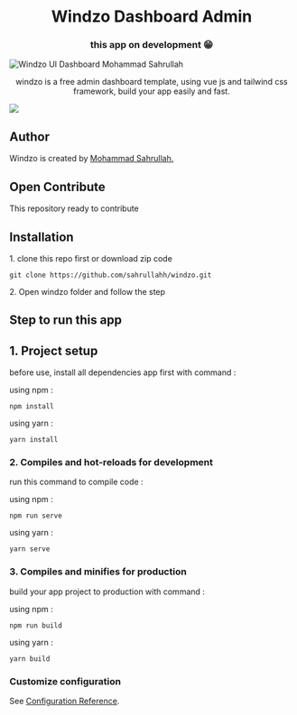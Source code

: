 <h1 align="center">Windzo Dashboard Admin</h1>
<h3 align="center">this app on development 😁</h3>

![Windzo UI Dashboard Mohammad Sahrullah](https://github.com/sahrullahh/windzo/blob/master/preview.png)

<p align="center">windzo is a free admin dashboard template, using vue js and tailwind css framework, build your app easily and fast.</p>

<img src="https://img.shields.io/github/repo-size/sahrullahh/windzo" />

## Author

Windzo is created by <a href="https://github.com/sahrullahh">Mohammad Sahrullah.</a>

## Open Contribute

This repository ready to contribute

## Installation

<p>1. clone this repo first or download zip code </p>

```
git clone https://github.com/sahrullahh/windzo.git
```

<p>2. Open windzo folder and follow the step </p>

## Step to run this app

## 1. Project setup

<p>before use,  install all dependencies app first with command :</p>

using npm :

```
npm install
```

using yarn :

```
yarn install
```

### 2. Compiles and hot-reloads for development

<p>run this command to compile code :</p>

using npm :

```
npm run serve
```

using yarn :

```
yarn serve
```

### 3. Compiles and minifies for production

<p>build your app project to production with command :</p>

using npm :

```
npm run build
```

using yarn :

```
yarn build
```

### Customize configuration

See [Configuration Reference](https://cli.vuejs.org/config/).
